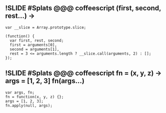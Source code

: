 !SLIDE
#Splats
    @@@ coffeescript
    (first, second, rest...) ->
---
    var __slice = Array.prototype.slice;

    (function() {
      var first, rest, second;
      first = arguments[0],
      second = arguments[1],
      rest = 3 <= arguments.length ? __slice.call(arguments, 2) : [];
    });

!SLIDE
#Splats
    @@@ coffeescript
    fn = (x, y, z) ->
    args = [1, 2, 3]
    fn(args...)
---
    var args, fn;
    fn = function(x, y, z) {};
    args = [1, 2, 3];
    fn.apply(null, args);

